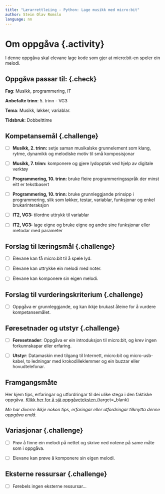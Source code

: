 ```yaml
---
title: "Lærarrettleiing - Python: Lage musikk med micro:bit"
author: Stein Olav Romslo
language: nn
---
```



# Om oppgåva {.activity}

I denne oppgåva skal elevane lage kode som gjer at micro:bit-en speler ein
melodi.

## Oppgåva passar til: {.check}

__Fag__: Musikk, programmering, IT

__Anbefalte trinn__: 5. trinn - VG3

__Tema__: Musikk, løkker, variablar.

__Tidsbruk__: Dobbelttime

## Kompetansemål {.challenge}

- [ ] __Musikk, 2. trinn:__ setje saman musikalske grunnelement som klang,
  rytme, dynamikk og melodiske motiv til små komposisjonar

- [ ] __Musikk, 7. trinn:__ komponere og gjere lydopptak ved hjelp av digitale
  verktøy

- [ ] __Programmering, 10. trinn:__ bruke fleire programmeringsspråk der minst
  eitt er tekstbasert

- [ ] __Programmering, 10. trinn:__ bruke grunnleggjande prinsipp i
  programmering, slik som løkker, testar, variablar, funksjonar og enkel
  brukarinteraksjon

- [ ] __IT2, VG3:__ tilordne uttrykk til variablar

- [ ] __IT2, VG3:__ lage eigne og bruke eigne og andre sine funksjonar eller
  metodar med parameter

## Forslag til læringsmål {.challenge}

- [ ] Elevane kan få micro:bit til å spele lyd.

- [ ] Elevane kan uttrykke ein melodi med noter.

- [ ] Elevane kan komponere sin eigen melodi.

## Forslag til vurderingskriterium {.challenge}

- [ ] Oppgåva er grunnleggjande, og kan ikkje brukast åleine for å vurdere
  kompetansemålet.

## Føresetnader og utstyr {.challenge}

- [ ] __Føresetnader__: Oppgåva er ein introduksjon til micro:bit, og krev
  ingen forkunnskapar eller erfaring.

- [ ] __Utstyr__: Datamaskin med tilgang til Internett, micro:bit og
  micro-usb-kabel, to ledningar med krokodilleklemmer og ein buzzar eller
  hovudtelefonar.

## Framgangsmåte

Her kjem tips, erfaringar og utfordringar til dei ulike stega i den faktiske
oppgåva. [Klikk her for å sjå
oppgåveteksten.](../python_musikk/python_musikk_nn.html){target=_blank}

_Me har diverre ikkje nokon tips, erfaringar eller utfordringar tilknytta denne
oppgåva endå._

## Variasjonar {.challenge}

- [ ] Prøv å finne ein melodi på nettet og skrive ned notene på same måte som i
  oppgåva.

- [ ] Elevane kan prøve å komponere sin eigen melodi.

## Eksterne ressursar {.challenge}

- [ ] Førebels ingen eksterne ressursar...
